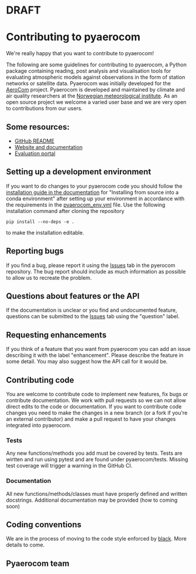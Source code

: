 # DRAFT
# Contributing to pyaerocom

We're really happy that you want to contribute to pyaerocom!

The following are some guidelines for contributing to pyaerocom, a Python package containing reading, post analysis and visualisation tools for evaluating atmospheric models against observations in the form of station networks or satellite data. Pyaerocom was initially developed for the [AeroCom](http://aerocom.met.no) project. Pyaerocom is developed and maintained by climate and air quality researchers at the [Norwegian meteorological institute](http://www.met.no). As an open source project we welcome a varied user base and we are very open to contributions from our users.

## Some resources:
* [GitHub README](https://github.com/metno/pyaerocom/blob/main-dev/README.rst)
* [Website and documentation](https://pyaerocom.readthedocs.io/en/latest/index.html)
* [Evaluation portal](aeroval.met.no)

## Setting up a development environment
If you want to do changes to your pyaerocom code you should follow the [installation guide in the documentation](https://pyaerocom.readthedocs.io/en/latest/install.html) for "Installing from source into a conda environment" after setting up your environment in accordance with the requirements in the [pyaerocom_env.yml](https://github.com/metno/pyaerocom/blob/main-dev/pyaerocom_env.yml) file. Use the following installation command after cloning the repository

    pip install --no-deps -e .
    
to make the installation editable.

## Reporting bugs
If you find a bug, please report it using the [Issues](https://github.com/metno/pyaerocom/issues) tab in the pyerocom repository. The bug report should include as much information as possible to allow us to recreate the problem. 

## Questions about features or the API
If the documentation is unclear or you find and undocumented feature, questions can be submitted to the [Issues](https://github.com/metno/pyaerocom/issues) tab using the "question" label.

## Requesting enhancements
If you think of a feature that you want from pyaerocom you can add an issue describing it with the label "enhancement". Please describe the feature in some detail. You may also suggest how the API call for it would be. 

## Contributing code
You are welcome to contribute code to implement new features, fix bugs or contribute documentation. We work with pull requests so we can not allow direct edits to the code or documentation. If you want to contribute code changes you need to make the changes in a new branch (or a fork if you're an external contributor) and make a pull request to have your changes integrated into pyaerocom.

### Tests
Any new functions/methods you add must be covered by tests. Tests are wirtten and run using pytest and are found under pyaerocom/tests. Missing test coverage will trigger a warning in the GitHub CI.

### Documentation
All new functions/methods/classes must have properly defined and written docstrings. Additional documentation may be provided (how to coming soon)

## Coding conventions
We are in the process of moving to the code style enforced by [black](https://github.com/psf/black). More details to come.

## Pyaerocom team

